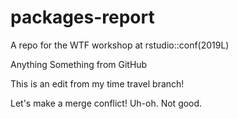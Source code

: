 # packages-report
A repo for the WTF workshop at rstudio::conf(2019L)

Anything
Something from GitHub

This is an edit from my time travel branch!

Let's make a merge conflict!
Uh-oh. Not good.

